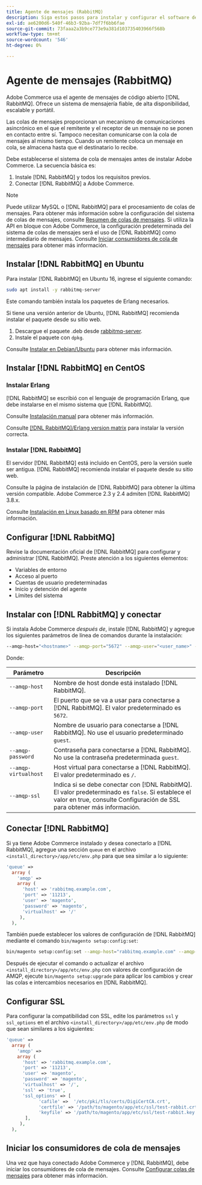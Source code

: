 ```yaml
---
title: Agente de mensajes (RabbitMQ)
description: Siga estos pasos para instalar y configurar el software de Agente de mensajes necesario (como  [!DNL RabbitMQ]) para las instalaciones locales de Adobe Commerce.
exl-id: ae6200d6-540f-46b3-92ba-7df7f6bb6fae
source-git-commit: 73faaa2a3b9ce773e9a381d103735403966f568b
workflow-type: tm+mt
source-wordcount: '546'
ht-degree: 0%

---
```


# Agente de mensajes (RabbitMQ)

Adobe Commerce usa el agente de mensajes de código abierto [!DNL RabbitMQ]. Ofrece un sistema de mensajería fiable, de alta disponibilidad, escalable y portátil.

Las colas de mensajes proporcionan un mecanismo de comunicaciones asincrónico en el que el remitente y el receptor de un mensaje no se ponen en contacto entre sí. Tampoco necesitan comunicarse con la cola de mensajes al mismo tiempo. Cuando un remitente coloca un mensaje en cola, se almacena hasta que el destinatario lo recibe.

Debe establecerse el sistema de cola de mensajes antes de instalar Adobe Commerce. La secuencia básica es:

1. Instale [!DNL RabbitMQ] y todos los requisitos previos.
1. Conectar [!DNL RabbitMQ] a Adobe Commerce.

>[!NOTE]
>
>Puede utilizar MySQL o [!DNL RabbitMQ] para el procesamiento de colas de mensajes. Para obtener más información sobre la configuración del sistema de colas de mensajes, consulte [Resumen de colas de mensajes](https://developer.adobe.com/commerce/php/development/components/message-queues/). Si utiliza la API en bloque con Adobe Commerce, la configuración predeterminada del sistema de colas de mensajes será el uso de [!DNL RabbitMQ] como intermediario de mensajes. Consulte [Iniciar consumidores de cola de mensajes](../../configuration/cli/start-message-queues.md) para obtener más información.

## Instalar [!DNL RabbitMQ] en Ubuntu

Para instalar [!DNL RabbitMQ] en Ubuntu 16, ingrese el siguiente comando:

```bash
sudo apt install -y rabbitmq-server
```

Este comando también instala los paquetes de Erlang necesarios.

Si tiene una versión anterior de Ubuntu, [!DNL RabbitMQ] recomienda instalar el paquete desde su sitio web.

1. Descargue el paquete .deb desde [rabbitmq-server](https://www.rabbitmq.com/download.html).
1. Instale el paquete con `dpkg`.

Consulte [Instalar en Debian/Ubuntu](https://www.rabbitmq.com/install-debian.html) para obtener más información.

## Instalar [!DNL RabbitMQ] en CentOS

### Instalar Erlang

[!DNL RabbitMQ] se escribió con el lenguaje de programación Erlang, que debe instalarse en el mismo sistema que [!DNL RabbitMQ].

Consulte [Instalación manual](https://www.erlang-solutions.com/downloads/) para obtener más información.

Consulte [[!DNL RabbitMQ]/Erlang version matrix](https://www.rabbitmq.com/which-erlang.html) para instalar la versión correcta.

### Instalar [!DNL RabbitMQ]

El servidor [!DNL RabbitMQ] está incluido en CentOS, pero la versión suele ser antigua. [!DNL RabbitMQ] recomienda instalar el paquete desde su sitio web.

Consulte la página de instalación de [!DNL RabbitMQ] para obtener la última versión compatible. Adobe Commerce 2.3 y 2.4 admiten [!DNL RabbitMQ] 3.8.x.

Consulte [Instalación en Linux basado en RPM](https://www.rabbitmq.com/install-rpm.html) para obtener más información.

## Configurar [!DNL RabbitMQ]

Revise la documentación oficial de [!DNL RabbitMQ] para configurar y administrar [!DNL RabbitMQ]. Preste atención a los siguientes elementos:

* Variables de entorno
* Acceso al puerto
* Cuentas de usuario predeterminadas
* Inicio y detención del agente
* Límites del sistema

## Instalar con [!DNL RabbitMQ] y conectar

Si instala Adobe Commerce _después de_, instale [!DNL RabbitMQ] y agregue los siguientes parámetros de línea de comandos durante la instalación:

```bash
--amqp-host="<hostname>" --amqp-port="5672" --amqp-user="<user_name>" --amqp-password="<password>" --amqp-virtualhost="/"
```

Donde:

| Parámetro | Descripción |
|--- |--- |
| `--amqp-host` | Nombre de host donde está instalado [!DNL RabbitMQ]. |
| `--amqp-port` | El puerto que se va a usar para conectarse a [!DNL RabbitMQ]. El valor predeterminado es `5672`. |
| `--amqp-user` | Nombre de usuario para conectarse a [!DNL RabbitMQ]. No use el usuario predeterminado `guest`. |
| `--amqp-password` | Contraseña para conectarse a [!DNL RabbitMQ]. No use la contraseña predeterminada `guest`. |
| `--amqp-virtualhost` | Host virtual para conectarse a [!DNL RabbitMQ]. El valor predeterminado es `/`. |
| `--amqp-ssl` | Indica si se debe conectar con [!DNL RabbitMQ]. El valor predeterminado es `false`. Si establece el valor en true, consulte Configuración de SSL para obtener más información. |

## Conectar [!DNL RabbitMQ]

Si ya tiene Adobe Commerce instalado y desea conectarlo a [!DNL RabbitMQ], agregue una sección `queue` en el archivo `<install_directory>/app/etc/env.php` para que sea similar a lo siguiente:

```php
'queue' =>
  array (
    'amqp' =>
    array (
      'host' => 'rabbitmq.example.com',
      'port' => '11213',
      'user' => 'magento',
      'password' => 'magento',
      'virtualhost' => '/'
     ),
  ),
```

También puede establecer los valores de configuración de [!DNL RabbitMQ] mediante el comando `bin/magento setup:config:set`:

```bash
bin/magento setup:config:set --amqp-host="rabbitmq.example.com" --amqp-port="11213" --amqp-user="magento" --amqp-password="magento" --amqp-virtualhost="/"
```

Después de ejecutar el comando o actualizar el archivo `<install_directory>/app/etc/env.php` con valores de configuración de AMQP, ejecute `bin/magento setup:upgrade` para aplicar los cambios y crear las colas e intercambios necesarios en [!DNL RabbitMQ].

## Configurar SSL

Para configurar la compatibilidad con SSL, edite los parámetros `ssl` y `ssl_options` en el archivo `<install_directory>/app/etc/env.php` de modo que sean similares a los siguientes:

```php
'queue' =>
  array (
    'amqp' =>
    array (
      'host' => 'rabbitmq.example.com',
      'port' => '11213',
      'user' => 'magento',
      'password' => 'magento',
      'virtualhost' => '/',
      'ssl' => 'true',
      'ssl_options' => [
            'cafile' =>  '/etc/pki/tls/certs/DigiCertCA.crt',
            'certfile' => '/path/to/magento/app/etc/ssl/test-rabbit.crt',
            'keyfile' => '/path/to/magento/app/etc/ssl/test-rabbit.key'
       ],
     ),
  ),
```

## Iniciar los consumidores de cola de mensajes

Una vez que haya conectado Adobe Commerce y [!DNL RabbitMQ], debe iniciar los consumidores de cola de mensajes. Consulte [Configurar colas de mensajes](../../configuration/cli/start-message-queues.md) para obtener más información.

